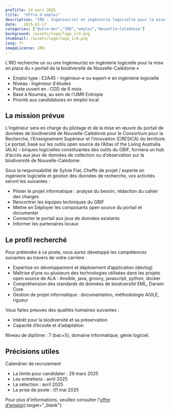 ```yaml
---
preTitle: 24 mars 2025
title:  "Offre d'emploi"
description: "IRD : Ingénieur(e) en ingénierie logicielle pour la mise en place du « portail de la biodiversité de Nouvelle-Calédonie"
date:   2025-01-17
categories: ["Outre-mer","IRD","emploi","Nouvelle-Calédonie"]
background: /assets/logo/logo_ird.png
thumbnail: /assets/logo/logo_ird.png
lang: fr
imageLicense: IRD.
---
```

<style> .feature-img img {background-color: white; object-fit: contain }> </style>
L'IRD recherche un ou une Ingénieur(e) en ingénierie logicielle pour la mise en place du « portail de la biodiversité de Nouvelle-Calédonie »

- Emploi type : E2A45 – Ingénieur-e ou expert-e en ingénierie logicielle
- Niveau : Ingénieur d'études
- Poste ouvert en : CDD de 6 mois
- Basé à Nouméa, au sein de l'UMR Entropie
- Priorité aux candidatures en emploi local

## La mission prévue
L’ingénieur sera en charge du pilotage et de la mise en œuvre du portail de données de biodiversité de Nouvelle-Calédonie pour le Consortium pour la Recherche, l’Enseignement Supérieur et l’innovation (CRESICA) du territoire. Le portail, basé sur les outils open source de l’Altas of the Living Australia (ALA) – briques logicielles constituantes des outils du GBIF, formera un hub d’accès aux jeux de données de collection ou d’observation sur la biodiversité de Nouvelle-Calédonie.

Sous la responsabilité de Sylvie Fiat, Cheffe de projet / experte en ingénierie logicielle et gestion des données de recherche, vos activités seront les suivantes :

- Piloter le projet informatique : analyse du besoin, rédaction du cahier des charges
- Rencontrer les équipes techniques du GBIF
- Mettre en Déployer les composants open source du portail et documenter
- Connecter le portail aux jeux de données existants
- Informer les partenaires locaux

## Le profil recherché

Pour prétendre à ce poste, vous aurez développé les compétences suivantes au travers de votre carrière :

- Expertise en développement et déploiement d’application (devlog)
- Maîtrise d’une ou plusieurs des technologies utilisées dans les projets open source de ALA : Ansible, java, groovy, javascript, python, docker
- Compréhension des standards de données de biodiversité EML, Darwin Core
- Gestion de projet informatique : documentation, méthodologie AGILE, rigueur

Vous faites preuves des qualités humaines suivantes :

- Intérêt pour la biodiversité et sa préservation
- Capacité d’écoute et d’adaptation

Niveau de diplôme : 7 (bac+5), domaine Informatique, génie logiciel.
 
## Précisions utiles

Calendrier de recrutement

- La limite pour candidater : 29 mars 2025
- Les entretiens : avril 2025
- La sélection : avril 2025
- La prise de poste : 01 mai 2025

Pour plus d'informations, veuillez consulter l'[offre d'emploi](https://www.ird.fr/ingenieur-en-ingenierie-logicielle-pour-la-mise-en-place-du-portail-de-la-biodiversite-de-nouvelle){:target="_blank"}
